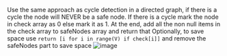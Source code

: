 Use the same approach as cycle detection in a directed graph, if there is a cycle the node will NEVER be a safe node.
If there is a cycle mark the node in check array as 0 else mark it as 1. At the end, add all the non null items in the check array to safeNodes array and return that
Optionally, to save space use
`return [i for i in range(V) if check[i]]`
and remove the safeNodes part to save space
![image](https://github.com/dhruvv173/Leetcode/assets/79097544/a959e006-8a13-423c-b3ae-3dc8eb4d978d)
